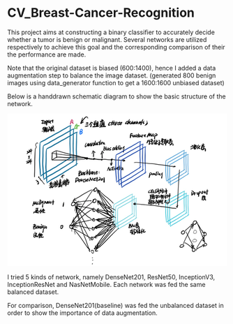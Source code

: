 # CV_Breast-Cancer-Recognition
This project aims at constructing a binary classifier to accurately decide whether a tumor is benign or malignant.
Several networks are utilized respectively to achieve this goal and the corresponding comparison of their the performance are made.

Note that the original dataset is biased (600:1400), hence I added a data augmentation step to balance the image dataset.
(generated 800 benign images using data_generator function to get a 1600:1600 unbiased dataset)

Below is a handdrawn schematic diagram to show the basic structure of the network.

![image](https://github.com/jerilynliu/CV_Breast-Cancer-Recognition/blob/master/Images/network_structure.png)

I tried 5 kinds of network, namely DenseNet201, ResNet50, InceptionV3, InceptionResNet and NasNetMobile. Each network was fed the same balanced dataset. 

For comparison, DenseNet201(baseline) was fed the unbalanced dataset in order to show the importance of data augmentation.


